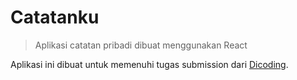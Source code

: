 # Catatanku

> Aplikasi catatan pribadi dibuat menggunakan React

Aplikasi ini dibuat untuk memenuhi tugas submission dari [Dicoding](https://www.dicoding.com/).
